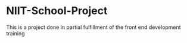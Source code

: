 # NIIT-School-Project
This is a project done in partial fulfillment of the front end development training
